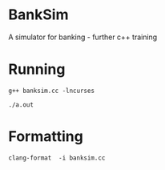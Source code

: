 # BankSim
A simulator for banking - further c++ training

# Running

`g++ banksim.cc -lncurses`

`./a.out`

# Formatting
`clang-format  -i banksim.cc`